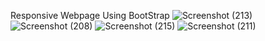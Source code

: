 Responsive Webpage Using BootStrap
![Screenshot (213)](https://user-images.githubusercontent.com/107758531/181514371-a02539f2-4ee1-41fa-8a75-d6bf2df9a450.png)
![Screenshot (208)](https://user-images.githubusercontent.com/107758531/181514840-ba1f8ed3-b292-4922-b846-11f52fe3390a.png)
![Screenshot (215)](https://user-images.githubusercontent.com/107758531/181516223-a8506e8c-fcb9-4dc8-8323-ebeab157ebb3.png)
![Screenshot (211)](https://user-images.githubusercontent.com/107758531/181515414-e5cb80b1-82d1-4118-acd2-55da51a75312.png)

